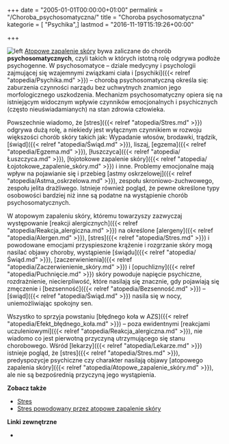 +++
date = "2005-01-01T00:00:00+01:00"
permalink = "/Choroba_psychosomatyczna/"
title = "Choroba psychosomatyczna"
kategorie = [ "Psychika",]
lastmod = "2016-11-19T15:19:26+00:00"

+++

![](/images/ChorobaPsychosomatyczna.png "left") [Atopowe zapalenie skóry](/atopedia/Atopowe_zapalenie_skóry) bywa zaliczane do chorób **psychosomatycznych**, czyli takich w których istotną rolę odgrywa podłoże psychogenne. W psychosomatyce – dziale medycyny i psychologii zajmującej się wzajemnymi związkami ciała i [psychiki]({{< relref "atopedia/Psychika.md" >}}) – chorobą psychosomatyczną określa się: zaburzenia czynności narządu bez uchwytnych znamion jego morfologicznego uszkodzenia. Mechanizm psychosomatyczny opiera się na istniejącym widocznym wpływie czynników emocjonalnych i psychicznych (często nieuświadamianych) na stan zdrowia człowieka.

Powszechnie wiadomo, że [stres]({{< relref "atopedia/Stres.md" >}}) odgrywa dużą rolę, a niekiedy jest wyłącznym czynnikiem w rozwoju większości chorób skóry takich jak: Wypadanie włosów, brodawki, trądzik, [świąd]({{< relref "atopedia/Świąd.md" >}}), liszaj, [egzema]({{< relref "atopedia/Egzema.md" >}}), [łuszczyca]({{< relref "atopedia/Łuszczyca.md" >}}), [łojotokowe zapalenie skóry]({{< relref "atopedia/Łojotokowe_zapalenie_skóry.md" >}}) i inne. Problemy emocjonalne mają wpływ na pojawianie się i przebieg [astmy oskrzelowej]({{< relref "atopedia/Astma_oskrzelowa.md" >}}), zespołu skroniowo-żuchwowego, zespołu jelita drażliwego. Istnieje również pogląd, że pewne określone typy osobowości bardziej niż inne są podatne na wystąpienie chorób psychosomatycznych.

W atopowym zapaleniu skóry, któremu towarzyszy zazwyczaj występowanie [reakcji alergicznych]({{< relref "atopedia/Reakcja_alergiczna.md" >}}) na określone [alergeny]({{< relref "atopedia/Alergen.md" >}}), [stres]({{< relref "atopedia/Stres.md" >}}) i powodowane emocjami przyspieszone krążenie i rozgrzanie skóry mogą nasilać objawy choroby, wystąpienie [świądu]({{< relref "atopedia/Świąd.md" >}}), [zaczerwienienia]({{< relref "atopedia/Zaczerwienienie_skóry.md" >}}) i [opuchlizny]({{< relref "atopedia/Puchnięcie.md" >}}) skóry powoduje napięcie psychiczne, rozdrażnienie, niecierpliwość, które nasilają się znacznie, gdy pojawiają się zmęczenie i [bezsenność]({{< relref "atopedia/Bezsenność.md" >}}) – [świąd]({{< relref "atopedia/Świąd.md" >}}) nasila się w nocy, uniemożliwiając spokojny sen.

Wszystko to sprzyja powstaniu [błędnego koła w AZS]({{< relref "atopedia/Efekt_błędnego_koła.md" >}}) – poza ewidentnymi [reakcjami uczuleniowymi]({{< relref "atopedia/Reakcja_alergiczna.md" >}}), nie wiadomo co jest pierwotną przyczyną utrzymującego się stanu chorobowego. Wśród [lekarzy]({{< relref "atopedia/Lekarze.md" >}}) istnieje pogląd, że [stres]({{< relref "atopedia/Stres.md" >}}), predyspozycje psychiczne czy charakter nasilają objawy [atopowego zapalenia skóry]({{< relref "atopedia/Atopowe_zapalenie_skóry.md" >}}), ale nie są bezpośrednią przyczyną jego wystąpienia.

**Zobacz także**

-   [Stres](/atopedia/Stres)
-   [Stres powodowany przez atopowe zapalenie skóry](/atopedia/Stres_powodowany_przez_atopowe_zapalenie_skóry)

**Linki zewnętrzne**

-
